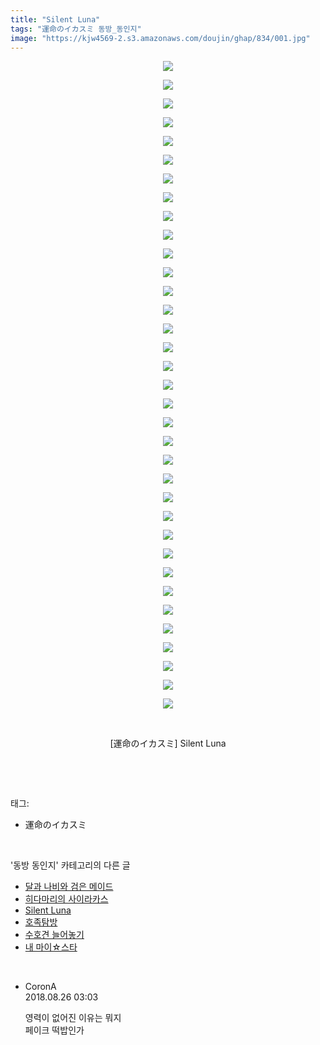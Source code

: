 ```yaml
---
title: "Silent Luna"
tags: "運命のイカスミ 동방_동인지"
image: "https://kjw4569-2.s3.amazonaws.com/doujin/ghap/834/001.jpg"
---
```

<div class="article">
<p style="text-align: center; clear: none; float: none;"><img src="{{ site.imgserver9 }}/ghap/834/001.jpg"/></p>
<p style="text-align: center; clear: none; float: none;"><img src="{{ site.imgserver9 }}/ghap/834/002.jpg"/></p>
<p style="text-align: center; clear: none; float: none;"><img src="{{ site.imgserver9 }}/ghap/834/003.jpg"/></p>
<p style="text-align: center; clear: none; float: none;"><img src="{{ site.imgserver9 }}/ghap/834/004.jpg"/></p>
<p style="text-align: center; clear: none; float: none;"><img src="{{ site.imgserver9 }}/ghap/834/005.jpg"/></p>
<p style="text-align: center; clear: none; float: none;"><img src="{{ site.imgserver9 }}/ghap/834/006.jpg"/></p>
<p style="text-align: center; clear: none; float: none;"><img src="{{ site.imgserver9 }}/ghap/834/007.jpg"/></p>
<p style="text-align: center; clear: none; float: none;"><img src="{{ site.imgserver9 }}/ghap/834/008.jpg"/></p>
<p style="text-align: center; clear: none; float: none;"><img src="{{ site.imgserver9 }}/ghap/834/009.jpg"/></p>
<p style="text-align: center; clear: none; float: none;"><img src="{{ site.imgserver9 }}/ghap/834/010.jpg"/></p>
<p style="text-align: center; clear: none; float: none;"><img src="{{ site.imgserver9 }}/ghap/834/011.jpg"/></p>
<p style="text-align: center; clear: none; float: none;"><img src="{{ site.imgserver9 }}/ghap/834/012.jpg"/></p>
<p style="text-align: center; clear: none; float: none;"><img src="{{ site.imgserver9 }}/ghap/834/013.jpg"/></p>
<p style="text-align: center; clear: none; float: none;"><img src="{{ site.imgserver9 }}/ghap/834/014.jpg"/></p>
<p style="text-align: center; clear: none; float: none;"><img src="{{ site.imgserver9 }}/ghap/834/015.jpg"/></p>
<p style="text-align: center; clear: none; float: none;"><img src="{{ site.imgserver9 }}/ghap/834/016.jpg"/></p>
<p style="text-align: center; clear: none; float: none;"><img src="{{ site.imgserver9 }}/ghap/834/017.jpg"/></p>
<p style="text-align: center; clear: none; float: none;"><img src="{{ site.imgserver9 }}/ghap/834/018.jpg"/></p>
<p style="text-align: center; clear: none; float: none;"><img src="{{ site.imgserver9 }}/ghap/834/019.jpg"/></p>
<p style="text-align: center; clear: none; float: none;"><img src="{{ site.imgserver9 }}/ghap/834/020.jpg"/></p>
<p style="text-align: center; clear: none; float: none;"><img src="{{ site.imgserver9 }}/ghap/834/021.jpg"/></p>
<p style="text-align: center; clear: none; float: none;"><img src="{{ site.imgserver9 }}/ghap/834/022.jpg"/></p>
<p style="text-align: center; clear: none; float: none;"><img src="{{ site.imgserver9 }}/ghap/834/023.jpg"/></p>
<p style="text-align: center; clear: none; float: none;"><img src="{{ site.imgserver9 }}/ghap/834/024.jpg"/></p>
<p style="text-align: center; clear: none; float: none;"><img src="{{ site.imgserver9 }}/ghap/834/025.jpg"/></p>
<p style="text-align: center; clear: none; float: none;"><img src="{{ site.imgserver9 }}/ghap/834/026.jpg"/></p>
<p style="text-align: center; clear: none; float: none;"><img src="{{ site.imgserver9 }}/ghap/834/027.jpg"/></p>
<p style="text-align: center; clear: none; float: none;"><img src="{{ site.imgserver9 }}/ghap/834/028.jpg"/></p>
<p style="text-align: center; clear: none; float: none;"><img src="{{ site.imgserver9 }}/ghap/834/029.jpg"/></p>
<p style="text-align: center; clear: none; float: none;"><img src="{{ site.imgserver9 }}/ghap/834/030.jpg"/></p>
<p style="text-align: center; clear: none; float: none;"><img src="{{ site.imgserver9 }}/ghap/834/031.jpg"/></p>
<p style="text-align: center; clear: none; float: none;"><img src="{{ site.imgserver9 }}/ghap/834/032.jpg"/></p>
<p style="text-align: center; clear: none; float: none;"><img src="{{ site.imgserver9 }}/ghap/834/033.jpg"/></p>
<p style="text-align: center; clear: none; float: none;"><img src="{{ site.imgserver9 }}/ghap/834/034.jpg"/></p>
<p style="text-align: center; clear: none; float: none;"><img src="{{ site.imgserver9 }}/ghap/834/035.jpg"/></p>
<p style="text-align: center; clear: none; float: none;"><br/></p>
<p style="text-align: center; clear: none; float: none;">[運命のイカスミ] Silent Luna</p>
<p><br/></p>
</div><br/>
<div class="tagTrail">
<p>태그: </p>
<ul>
<li>運命のイカスミ</li>
</ul>
</div><br/>
<div class="another">
<p>'동방 동인지' 카테고리의 다른 글</p>
<ul>
<li><a href="/ghap_838">달과 나비와 검은 메이드</a></li>
<li><a href="/ghap_835">히다마리의 사이라카스</a></li>
<li><a href="/ghap_834">Silent Luna</a></li>
<li><a href="/ghap_833">호족탐방</a></li>
<li><a href="/ghap_832">수호견 늘어놓기</a></li>
<li><a href="/ghap_831">내 마이☆스타</a></li>
</ul>
</div><br/>
<div class="cb_module cb_fluid">
<div class="cb_wrt cb_profile">
<div class="comment">
<ul>
<li class="cb_thumb_off" id="comment15317621">
<div class="cb_comment_area">
<div class="cb_info_area">
<div class="cb_section">
<span class="cb_nick_name">CoronA</span>
</div>
<div class="cb_section">
<span class="cb_date">2018.08.26 03:03 </span>
</div>
</div>
<div class="cb_dsc_comment">
<p class="cb_dsc">
											영력이 없어진 이유는 뭐지<br/>
페이크 떡밥인가
										</p>
</div>
</div></li>
</ul>
</div>
</div><!-- commentList close -->
</div><br/>
